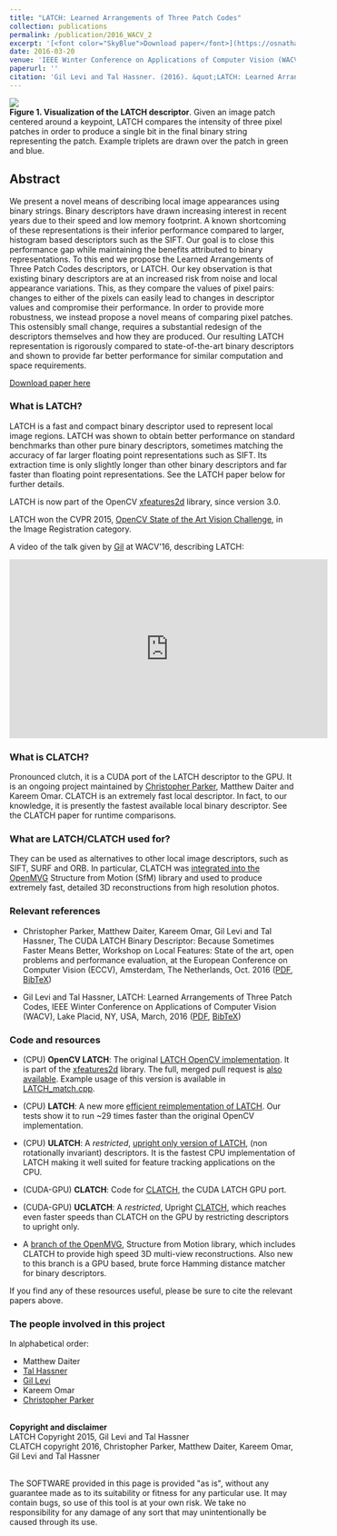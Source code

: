 ```yaml
---
title: "LATCH: Learned Arrangements of Three Patch Codes"
collection: publications
permalink: /publication/2016_WACV_2
excerpt: '[<font color="SkyBlue">Download paper</font>](https://osnathassner.github.io/talhassner/projects/LATCH/LATCH.pdf)'
date: 2016-03-20
venue: 'IEEE Winter Conference on Applications of Computer Vision (WACV), Lake Placid, NY, USA'
paperurl: ''
citation: 'Gil Levi and Tal Hassner. (2016). &quot;LATCH: Learned Arrangements of Three Patch Codes.&quot; <i>IEEE Winter Conference on Applications of Computer Vision (WACV), Lake Placid, NY, USA</i>.'
---
```


<img src='https://osnathassner.github.io/talhassner/projects/LATCH/teaser_a.jpg'><br/>
<b>Figure 1. Visualization of the LATCH descriptor</b>. Given an image patch centered around a keypoint, LATCH compares the intensity of three pixel patches in order to produce a single bit in the final binary string representing the patch. Example triplets are drawn over the patch in green and blue.

Abstract
------
We present a novel means of describing local image appearances using binary strings. Binary descriptors have drawn increasing interest in recent years due to their speed and low memory footprint. A known shortcoming of these representations is their inferior performance compared to larger, histogram based descriptors such as the SIFT. Our goal is to close this performance gap while maintaining the benefits attributed to binary representations. To this end we propose the Learned Arrangements of Three Patch Codes descriptors, or LATCH. Our key observation is that existing binary descriptors are at an increased risk from noise and local appearance variations. This, as they compare the values of pixel pairs: changes to either of the pixels can easily lead to changes in descriptor values and compromise their performance. In order to provide more robustness, we instead propose a novel means of comparing pixel patches. This ostensibly small change, requires a substantial redesign of the descriptors themselves and how they are produced. Our resulting LATCH representation is rigorously compared to state-of-the-art binary descriptors and shown to provide far better performance for similar computation and space requirements.


[Download paper here](https://osnathassner.github.io/talhassner/projects/LATCH/LATCH.pdf)

### What is LATCH?
LATCH is a fast and compact binary descriptor used to represent local image regions. LATCH was shown to obtain better performance on standard benchmarks than other pure binary descriptors, sometimes matching the accuracy of far larger floating point representations such as SIFT. Its extraction time is only slightly longer than other binary descriptors and far faster than floating point representations. See the LATCH paper below for further details.

LATCH is now part of the OpenCV [xfeatures2d](https://github.com/Itseez/opencv_contrib/tree/master/modules/xfeatures2d) library, since version 3.0. 

LATCH won the CVPR 2015, [OpenCV State of the Art Vision Challenge](http://code.opencv.org/projects/opencv/wiki/VisionChallenge), in the Image Registration category. 

A video of the talk given by [Gil](https://gilscvblog.wordpress.com/) at WACV'16, describing LATCH:

<iframe width="560" height="315" src="https://www.youtube.com/embed/fvyd9aUJO9g" frameborder="0" allow="autoplay; encrypted-media" allowfullscreen></iframe>

### What is CLATCH?
Pronounced clutch, it is a CUDA port of the LATCH descriptor to the GPU. It is an ongoing project maintained by [Christopher Parker](csparker.work@gmail.com), Matthew Daiter and Kareem Omar. CLATCH is an extremely fast local descriptor. In fact, to our knowledge, it is presently the fastest available local binary descriptor. See the CLATCH paper for runtime comparisons.

### What are LATCH/CLATCH used for?
They can be used as alternatives to other local image descriptors, such as SIFT, SURF and ORB. In particular, CLATCH was [integrated into the OpenMVG](https://github.com/mdaiter/openMVG) Structure from Motion (SfM) library and used to produce extremely fast, detailed 3D reconstructions from high resolution photos. 

### Relevant references
- Christopher Parker, Matthew Daiter, Kareem Omar, Gil Levi and Tal Hassner, The CUDA LATCH Binary Descriptor: Because Sometimes Faster Means Better, Workshop on Local Features: State of the art, open problems and performance evaluation, at the European Conference on Computer Vision (ECCV), Amsterdam, The Netherlands, Oct. 2016 ([PDF](https://osnathassner.github.io/talhassner/projects/LATCH/CLATCH.pdf), [BibTeX](https://osnathassner.github.io/talhassner/projects/LATCH/BibTeXCLATCH.txt))

- Gil Levi and Tal Hassner, LATCH: Learned Arrangements of Three Patch Codes, IEEE Winter Conference on Applications of Computer Vision (WACV), Lake Placid, NY, USA, March, 2016 ([PDF](https://osnathassner.github.io/talhassner/projects/LATCH/CLATCH.pdf), [BibTeX](https://osnathassner.github.io/talhassner/projects/LATCH/BibTeXLATCH.txt))

### Code and resources
- (CPU) **OpenCV LATCH**: The original [LATCH OpenCV implementation](https://github.com/Itseez/opencv_contrib/blob/master/modules/xfeatures2d/src/latch.cpp). It is part of the [xfeatures2d](https://github.com/Itseez/opencv_contrib/tree/master/modules/xfeatures2d) library. The full, merged pull request is [also available](https://github.com/Itseez/opencv_contrib/pull/231). Example usage of this version is available in [LATCH_match.cpp](https://github.com/Itseez/opencv/blob/master/samples/cpp/tutorial_code/xfeatures2D/LATCH_match.cpp).

- (CPU) **LATCH**: A new more [efficient reimplementation of LATCH](https://github.com/komrad36/LATCH). Our tests show it to run ~29 times faster than the original OpenCV implementation.

- (CPU) **ULATCH**: A *restricted*, [upright only version of LATCH](https://github.com/komrad36/ULATCH), (non rotationally invariant) descriptors. It is the fastest CPU implementation of LATCH making it well suited for feature tracking applications on the CPU. 

- (CUDA-GPU) **CLATCH**: Code for [CLATCH](https://github.com/komrad36/CLATCH), the CUDA LATCH GPU port.

- (CUDA-GPU) **UCLATCH**: A *restricted*, Upright [CLATCH](https://github.com/komrad36/UCLATCH), which reaches even faster speeds than CLATCH on the GPU by restricting descriptors to upright only.

- A [branch of the OpenMVG](https://github.com/mdaiter/openMVG), Structure from Motion library, which includes CLATCH to provide high speed 3D multi-view reconstructions. Also new to this branch is a GPU based, brute force Hamming distance matcher for binary descriptors.

If you find any of these resources useful, please be sure to cite the relevant papers above.

### The people involved in this project
In alphabetical order:
- Matthew Daiter
- [Tal Hassner](https://osnathassner.github.io/talhassner/)
- [Gil Levi](https://gilscvblog.com/)
- Kareem Omar
- [Christopher Parker](csparker.work@gmail.com)

<br/><b>Copyright and disclaimer</b>
<br/>LATCH Copyright 2015, Gil Levi and Tal Hassner
<br/>CLATCH copyright 2016, Christopher Parker, Matthew Daiter, Kareem Omar, Gil Levi and Tal Hassner 

<br/>The SOFTWARE provided in this page is provided "as is", without any guarantee made as to its suitability or fitness for any particular use. It may contain bugs, so use of this tool is at your own risk. We take no responsibility for any damage of any sort that may unintentionally be caused through its use. 

